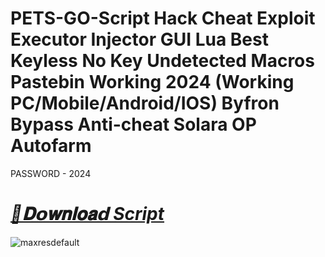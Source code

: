 # PETS-GO-Script Hack Cheat Exploit Executor Injector GUI Lua Best Keyless No Key Undetected Macros Pastebin Working 2024 (Working PC/Mobile/Android/IOS) Byfron Bypass Anti-cheat Solara OP Autofarm



PASSWORD - 2024

# ***[📁𝐃𝗼𝐰𝐧𝐥𝐨𝐚𝗱 Script](https://bit.ly/3CF4aJK)***


![maxresdefault](https://github.com/user-attachments/assets/74c0d685-1dea-4280-8691-ca1466cb6b55)
